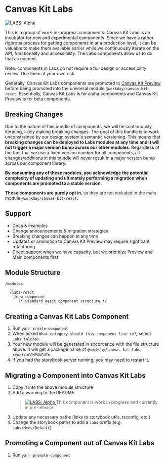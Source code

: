 # Canvas Kit Labs

<img src="https://img.shields.io/badge/LABS-alpha-orange" alt="LABS: Alpha" />

This is a group of work-in-progress components. Canvas Kit Labs is an incubator for new and
experimental components. Since we have a rather rigorous process for getting components in at a
production level, it can be valuable to make them available earlier while we continuously iterate on
the API, functionality and accessibility. The Labs components allow us to do that as needed.

Note: components in Labs do not require a full design or accessibility review. Use them at your own
risk.

Generally, Canvas Kit Labs components are promoted to [Canvas Kit Preview](../preview-react) before
being promoted into the universal module `@workday/canvas-kit-react`. Essentially, Canvas Kit Labs
is for alpha components and Canvas Kit Preview is for beta components.

## Breaking Changes

Due to the nature of this bundle of components, we will be continuously iterating, likely making
breaking changes. The goal of this bundle is to work unconstrained by our design system's semantic
versioning. This means that **breaking changes can be deployed to Labs modules at any time and it
will not trigger a major version bump across our other modules**. Regardless of the fact that we use
a fixed version number for all components, all changes/additions in this bundle will never result in
a major version bump across our component library.

**By consuming any of these modules, you acknowledge the potential complexity of updating and
ultimately performing a migration when components are promoted to a stable version.**

**These components are purely opt in**, so they are not included in the main module
`@workday/canvas-kit-react`.

## Support

- Docs & examples
- Change announcements & migration strategies
- Breaking changes can happen at any time
- Updates or promotion to Canvas Kit Preview may require signficant refactoring
- Direct support when we have capacity, but we prioritize Preview and Main components first

## Module Structure

```
/modules
  ...
  /labs-react
    /new-component
      /* Standard React component structure */
```

## Creating a Canvas Kit Labs Component

1. Run `yarn create-component`
2. When asked `What category should this component live in?`, select `Labs (alpha)`.
3. Your new module will be generated in accordance with the file structure above. It will get a
   package name of `@workday/canvas-kit-labs-react/<COMPONENT>`.
4. If you had the storybook server running, you may need to restart it.

## Migrating a Component into Canvas Kit Labs

1. Copy it into the above module structure
2. Add a warning to the README:
   > <a href="https://github.com/Workday/canvas-kit/tree/master/modules/labs-react/README.md">
   >   <img src="https://img.shields.io/badge/LABS-alpha-orange" alt="LABS: Alpha" />
   > </a>  This component is work in progress and currently in pre-release.
3. Update any necessary paths (links to storybook utils, tsconfig, etc.)
4. Change the storybook paths to add a `Labs` prefix (e.g. `Labs/Menu/Default`)

## Promoting a Component out of Canvas Kit Labs

1. Run `yarn promote-component`

